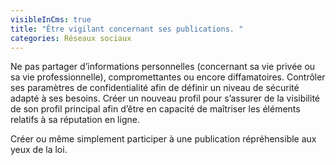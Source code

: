 ```yaml
---
visibleInCms: true
title: "Être vigilant concernant ses publications. "
categories: Réseaux sociaux
---
```

<!--StartFragment-->

Ne pas partager d’informations personnelles (concernant sa vie privée ou sa vie professionnelle), compromettantes ou encore diffamatoires. Contrôler ses paramètres de confidentialité afin de définir un niveau de sécurité adapté à ses besoins. Créer un nouveau profil pour s’assurer de la visibilité de son profil principal afin d’être en capacité de maîtriser les éléments relatifs à sa réputation en ligne. 

Créer ou même simplement participer à une publication répréhensible aux yeux de la loi.

<!--EndFragment-->